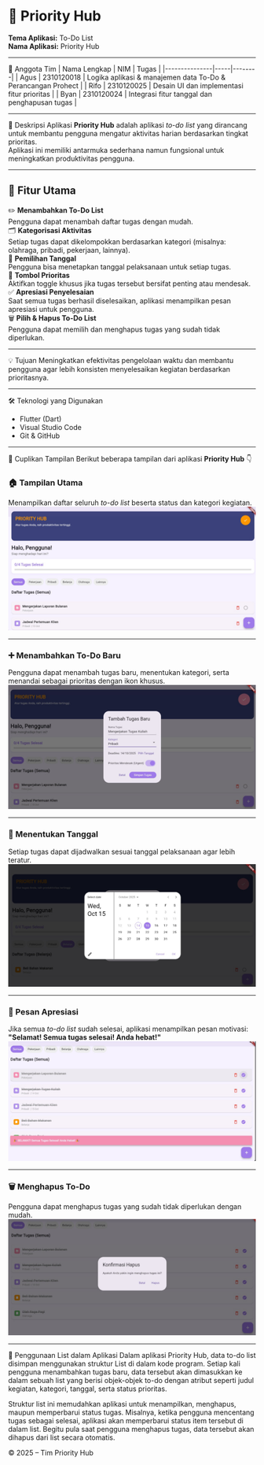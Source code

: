 # 🧠 Priority Hub

**Tema Aplikasi:** To-Do List  
**Nama Aplikasi:** Priority Hub  

---

👥 Anggota Tim
| Nama Lengkap | NIM | Tugas |
|---------------|-----|--------|
| Agus | 2310120018 | Logika aplikasi & manajemen data To-Do & Perancangan Prohect |
| Rifo | 2310120025 | Desain UI dan implementasi fitur prioritas |
| Byan | 2310120024 | Integrasi fitur tanggal dan penghapusan tugas |

---

📱 Deskripsi Aplikasi
**Priority Hub** adalah aplikasi *to-do list* yang dirancang untuk membantu pengguna mengatur aktivitas harian berdasarkan tingkat prioritas.  
Aplikasi ini memiliki antarmuka sederhana namun fungsional untuk meningkatkan produktivitas pengguna.

---

## 🌟 Fitur Utama
✏️ **Menambahkan To-Do List**  
  Pengguna dapat menambah daftar tugas dengan mudah.  
🗂️ **Kategorisasi Aktivitas**  
  Setiap tugas dapat dikelompokkan berdasarkan kategori (misalnya: olahraga, pribadi, pekerjaan, lainnya).  
📅 **Pemilihan Tanggal**  
  Pengguna bisa menetapkan tanggal pelaksanaan untuk setiap tugas.  
🚨 **Tombol Prioritas**  
  Aktifkan toggle khusus jika tugas tersebut bersifat penting atau mendesak.  
✅ **Apresiasi Penyelesaian**  
  Saat semua tugas berhasil diselesaikan, aplikasi menampilkan pesan apresiasi untuk pengguna.  
🗑️ **Pilih & Hapus To-Do List**  
  Pengguna dapat memilih dan menghapus tugas yang sudah tidak diperlukan.

---

💡 Tujuan
Meningkatkan efektivitas pengelolaan waktu dan membantu pengguna agar lebih konsisten menyelesaikan kegiatan berdasarkan prioritasnya.

---

🛠️ Teknologi yang Digunakan
- Flutter (Dart)
- Visual Studio Code
- Git & GitHub

---

📸 Cuplikan Tampilan 
Berikut beberapa tampilan dari aplikasi **Priority Hub** 👇  

### 🏠 Tampilan Utama
Menampilkan daftar seluruh *to-do list* beserta status dan kategori kegiatan.
![image alt](https://github.com/Agush01-ui/pemrogramanmobille/blob/7d48dec1e9d39fb19fcbd6674d8b53861d72b76c/73a372a38e3c40f0ab71af62fd6423d5.jpg)


---

### ➕ Menambahkan To-Do Baru
Pengguna dapat menambah tugas baru, menentukan kategori, serta menandai sebagai prioritas dengan ikon khusus.
![image alt](https://github.com/Agush01-ui/pemrogramanmobille/blob/0a37c43ea10d690dafdb48a0d2a3fbf773b4e65b/20f4dd5ae8a54059bf1f5a1ff416f8d1.jpg)

---

### 📅 Menentukan Tanggal
Setiap tugas dapat dijadwalkan sesuai tanggal pelaksanaan agar lebih teratur.
![image alt](https://github.com/Agush01-ui/pemrogramanmobille/blob/1f6fddef08a108e27642ef4e769d46298cb4d96a/fb4cd08728f743719b9e7796359f982a.jpg)

---

### 🎉 Pesan Apresiasi
Jika semua *to-do list* sudah selesai, aplikasi menampilkan pesan motivasi:  
**"Selamat! Semua tugas selesai! Anda hebat!"**
![image alt](https://github.com/Agush01-ui/pemrogramanmobille/blob/cfa8b36e498fd6b81a5279033ba835a28f3bcb2d/4a9da1e99b6f4cb5845a886817af8c76.jpg)


---

### 🗑️ Menghapus To-Do
Pengguna dapat menghapus tugas yang sudah tidak diperlukan dengan mudah.
![image alt](https://github.com/Agush01-ui/pemrogramanmobille/blob/3e900afde52368c71a7d78e6231d620d7778658e/ff87cd43015b4e4bbaa3caeeb65c7454.jpg)

---
💾 Penggunaan List dalam Aplikasi
Dalam aplikasi Priority Hub, data to-do list disimpan menggunakan struktur List di dalam kode program. Setiap kali pengguna menambahkan tugas baru, data tersebut akan dimasukkan ke dalam sebuah list yang berisi objek-objek to-do dengan atribut seperti judul kegiatan, kategori, tanggal, serta status prioritas.

Struktur list ini memudahkan aplikasi untuk menampilkan, menghapus, maupun memperbarui status tugas. Misalnya, ketika pengguna mencentang tugas sebagai selesai, aplikasi akan memperbarui status item tersebut di dalam list. Begitu pula saat pengguna menghapus tugas, data tersebut akan dihapus dari list secara otomatis.

© 2025 – Tim Priority Hub
